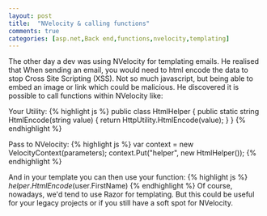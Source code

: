 ```yaml
---
layout: post
title:  "NVelocity & calling functions"
comments: true
categories: [asp.net,Back end,functions,nvelocity,templating]
---
```


The other day a dev was using NVelocity for templating emails. He realised that When sending an email, you would need to html encode the data to stop Cross Site Scripting (XSS). Not so much javascript, but being able to embed an image or link which could be malicious. He discovered it is possible to call functions within NVelocity like:

Your Utility:
{% highlight js %}
public class HtmlHelper
{
	public static string HtmlEncode(string value)
	{
		return HttpUtility.HtmlEncode(value);
	}
}
{% endhighlight %}

Pass to NVelocity:
{% highlight js %}
var context = new VelocityContext(parameters);
context.Put("helper", new HtmlHelper());
{% endhighlight %}

And in your template you can then use your function:
{% highlight js %}
$helper.HtmlEncode($user.FirstName)
{% endhighlight %}
Of course, nowadays, we'd tend to use Razor for templating. But this could be useful for your legacy projects or if you still have a soft spot for NVelocity.
